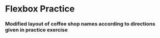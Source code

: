 # Flexbox Practice 
### Modified layout of coffee shop names according to directions given in practice exercise